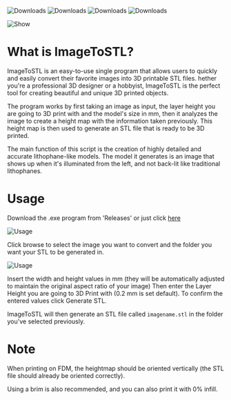 ![Downloads](https://img.shields.io/github/downloads/creepymemes/imagetostl/total)
![Downloads](https://img.shields.io/github/v/release/creepymemes/imagetostl)
![Downloads](https://img.shields.io/github/license/creepymemes/imagetostl)
![Downloads](https://img.shields.io/github/last-commit/creepymemes/imagetostl?color=red)

![Show](https://i.imgur.com/bgk3A0F.jpg)

What is ImageToSTL?
=====

ImageToSTL is an easy-to-use single program that allows users to quickly and easily convert their favorite images into 3D printable STL files. hether you're a professional 3D designer or a hobbyist, ImageToSTL is the perfect tool for creating beautiful and unique 3D printed objects.

The program works by first taking an image as input, the layer height you are going to 3D print with and the model's size in mm, then it analyzes the image to create a height map with the information taken previously. This height map is then used to generate an STL file that is ready to be 3D printed.

The main function of this script is the creation of highly detailed and accurate lithophane-like models. The model it generates is an image that shows up when it's illuminated from the left, and not back-lit like traditional lithophanes.

Usage
=====

Download the .exe program from 'Releases' or just click [here](https://github.com/CreepyMemes/ImageToSTL/releases/download/v1.0/ImageToSTL.exe)

![Usage](https://i.imgur.com/q7VGwpC.png)

Click browse to select the image you want to convert and the folder you want your STL to be generated in.

![Usage](https://i.imgur.com/Ll9Yibm.png)

Insert the width and height values in mm (they will be automatically adjusted to maintain the original aspect ratio of your image)
Then enter the Layer Height you are going to 3D Print with (0.2 mm is set default). To confirm the entered values click Generate STL. 

ImageToSTL will then generate an STL file called `imagename.stl` in the folder you've selected previously.

Note
======

When printing on FDM, the heightmap should be oriented vertically (the STL file should already be oriented correctly).

Using a brim is also recommended, and you can also print it with 0% infill.
